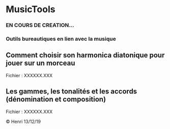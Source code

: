 # MusicTools

### EN COURS DE CREATION...

### Outils bureautiques en lien avec la musique

## Comment choisir son harmonica diatonique pour jouer sur un morceau

Fichier : XXXXXX.XXX



## Les gammes, les tonalités et les accords (dénomination et composition)

Fichier : XXXXXX.XXX



© Henri 13/12/19
